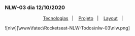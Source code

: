 ### NLW-03 dia 12/10/2020

<p align="center">
  <a href="#rocket-tecnologias">Tecnologias</a>&nbsp;&nbsp;&nbsp;|&nbsp;&nbsp;&nbsp;
  <a href="#-projeto">Projeto</a>&nbsp;&nbsp;&nbsp;|&nbsp;&nbsp;&nbsp;
  <a href="https://www.figma.com/file/7ADaywE82YwWGXxAfqkSvG/Happy-Web-(Copy)?node-id=0%3A1">Layout</a>&nbsp;&nbsp;&nbsp;|&nbsp;&nbsp;&nbsp;
</p>



![nlw][\www\fatec\Rocketseat-NLW-Todos\nlw-03\nlw.png]



